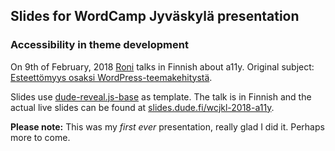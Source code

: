 ## Slides for WordCamp Jyväskylä presentation

### Accessibility in theme development

On 9th of February, 2018 [Roni](https://profiles.wordpress.org/rolle) talks in Finnish about a11y. Original subject: [Esteettömyys osaksi WordPress-teemakehitystä](https://2018.jyvaskyla.wordcamp.org/session/esteettomyys-osaksi-wordpress-teemakehitysta/).

Slides use [dude-reveal.js-base](https://github.com/digitoimistodude/dude-reveal.js-base) as template. The talk is in Finnish and the actual live slides can be found at [slides.dude.fi/wcjkl-2018-a11y](https://slides.dude.fi/wcjkl-2018-a11y/).

**Please note:** This was my *first ever* presentation, really glad I did it. Perhaps more to come.